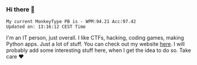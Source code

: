 ### Hi there 👋
<!-- PB START -->
```
My current MonkeyType PB is - WPM:94.21 Acc:97.42
Updated on: 13:16:12 CEST Time
```
<!-- PB END -->
I'm an IT person, just overall. I like CTFs, hacking, coding games, making Python apps. Just a lot of stuff.
You can check out my website [here](https://skill3472.github.io/).
I will probably add some interesting stuff here, when I get the idea to do so. Take care ❤️
